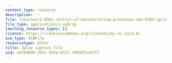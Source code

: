 ```yaml
---
content_type: resource
description: ''
file: /courses/2-830j-control-of-manufacturing-processes-sma-6303-spring-2008/e8f440d42b5c552ab3317603df1347f1_MyWivgwDPtg.vtt
file_type: application/x-subrip
learning_resource_types: []
license: https://creativecommons.org/licenses/by-nc-sa/4.0/
ocw_type: OCWFile
resourcetype: Other
title: 3play caption file
uid: e8f440d4-2b5c-552a-b331-7603df1347f1
---
```

